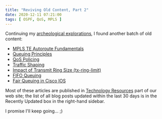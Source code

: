 ```yaml
---
title: "Reviving Old Content, Part 2"
date: 2020-12-11 07:21:00
tags: [ OSPF, QoS, MPLS ]
---
```

Continuing my [archeological explorations](/2020/11/reviving-old-content-part-1.html), I found another batch of old content:

* [MPLS TE Autoroute Fundamentals](https://blog.ipspace.net/2010/03/mpls-te-autoroute-basics.html)
* [Queuing Principles](https://www.ipspace.net/kb/tag/QoS/Queuing_Principles.html)
* [QoS Policing](https://www.ipspace.net/kb/tag/QoS/QoS_Policing.html)
* [Traffic Shaping](https://www.ipspace.net/kb/tag/QoS/Traffic_Shaping.html)
* [Impact of Transmit Ring Size (tx-ring-limit)](https://www.ipspace.net/kb/tag/QoS/TX-Ring-Limit.html)
* [FIFO Queuing](https://www.ipspace.net/kb/tag/QoS/FIFO_Queuing.html)
* [Fair Queuing in Cisco IOS](https://www.ipspace.net/kb/tag/QoS/Fair_Queuing.html)

Most of these articles are published in [Technology Resources](https://www.ipspace.net/kb/tag/) part of our web site; the list of all blog posts updated within the last 30 days is in the Recently Updated box in the right-hand sidebar.

I promise I'll keep going... ;)